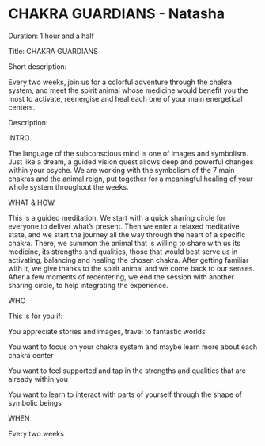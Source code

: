# CHAKRA GUARDIANS - Natasha

Duration: 1 hour and a half

Title: CHAKRA GUARDIANS

Short description:

Every two weeks, join us for a colorful adventure through the chakra system, and meet the spirit animal whose medicine would benefit you the most to activate, reenergise and heal each one of your main energetical centers. 

Description:

INTRO

The language of the subconscious mind is one of images and symbolism. Just like a dream, a guided vision quest allows deep and powerful changes within your psyche. We are working with the symbolism of the 7 main chakras and the animal reign, put together for a meaningful healing of your whole system throughout the weeks.

WHAT & HOW

This is a guided meditation. We start with a quick sharing circle for everyone to deliver what’s present. Then we enter a relaxed meditative state, and we start the journey all the way through the heart of a specific chakra. There, we summon the animal that is willing to share with us its medicine, its strengths and qualities, those that would best serve us in activating, balancing and healing the chosen chakra. After getting familiar with it, we give thanks to the spirit animal and we come back to our senses. After a few moments of recentering, we end the session with another sharing circle, to help integrating the experience.

WHO

This is for you if:

You appreciate stories and images, travel to fantastic worlds

You want to focus on your chakra system and maybe learn more about each chakra center

You want to feel supported and tap in the strengths and qualities that are already within you

You want to learn to interact with parts of yourself through the shape of symbolic beings

WHEN

Every two weeks